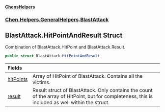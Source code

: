 #### [ChensHelpers](index 'index')
### [Chen.Helpers.GeneralHelpers](Chen_Helpers_GeneralHelpers 'Chen.Helpers.GeneralHelpers').[BlastAttack](Chen_Helpers_GeneralHelpers_BlastAttack 'Chen.Helpers.GeneralHelpers.BlastAttack')
## BlastAttack.HitPointAndResult Struct
Combination of BlastAttack.HitPoint and BlastAttack.Result.  
```csharp
public struct BlastAttack.HitPointAndResult
```

| Fields | |
| :--- | :--- |
| [hitPoints](Chen_Helpers_GeneralHelpers_BlastAttack_HitPointAndResult_hitPoints 'Chen.Helpers.GeneralHelpers.BlastAttack.HitPointAndResult.hitPoints') | Array of HitPoint of BlastAttack. Contains all the victims.<br/> |
| [result](Chen_Helpers_GeneralHelpers_BlastAttack_HitPointAndResult_result 'Chen.Helpers.GeneralHelpers.BlastAttack.HitPointAndResult.result') | Result struct of BlastAttack. Only contains the count of the array of HitPoint, but for completeness, this is included as well within the struct.<br/> |
